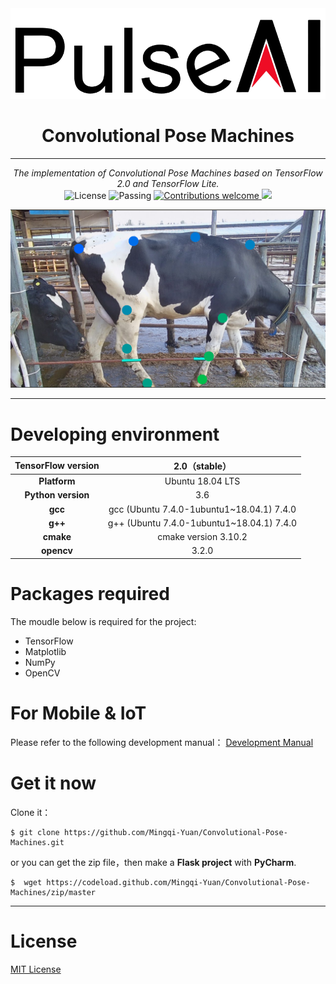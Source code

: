 <div align='center'>
    <img src= 'https://github.com/Mingqi-Yuan/ADMP/blob/master/example/pulseai_logo.png'>
</div>

<h1 align="center">
  Convolutional Pose Machines
</h1>

---
<p align="center">
    <em>The implementation of Convolutional Pose Machines based on TensorFlow 2.0 and TensorFlow Lite.</em>
    <br>
    <a>
        <img src="https://img.shields.io/badge/License-MIT-blue.svg" alt="License"> 
    </a>
    <a>
        <img src="https://img.shields.io/badge/build-passing-brightgreen.svg" alt="Passing">
    </a>
    <a href="https://github.com/pyecharts/pyecharts/pulls">
        <img src="https://img.shields.io/badge/contributions-welcome-brightgreen.svg?style=flat" alt="Contributions welcome">
    </a>
    <a href="https://pypi.org/project/pyecharts/">
        <img src="https://img.shields.io/badge/python-3.x-blue.svg" >
    </a>
</p>
<div align='center'>
    <img src= 'https://github.com/Mingqi-Yuan/Convolutional-Pose-Machines/blob/master/20191101162058695.png'>
</div>

---
# Developing environment
|TensorFlow version  | 2.0（stable） |
|:--:|:--:|
|**Platform**|Ubuntu 18.04 LTS |
|  **Python version** |3.6  |
|**gcc**|gcc (Ubuntu 7.4.0-1ubuntu1~18.04.1) 7.4.0|
|**g++**|g++ (Ubuntu 7.4.0-1ubuntu1~18.04.1) 7.4.0|
|**cmake**|cmake version 3.10.2|
|**opencv**|3.2.0|

# Packages required
The moudle below is required for the project:


* TensorFlow
* Matplotlib
* NumPy
* OpenCV

# For Mobile & IoT
Please refer to the following development manual：
[Development Manual](https://github.com/Mingqi-Yuan/Convolutional-Pose-Machines/blob/master/TensorFLow%20Lite%20%E5%BC%80%E5%8F%91%E6%89%8B%E5%86%8C%EF%BC%881.1%EF%BC%89.html)

# Get it now
Clone it：
```
$ git clone https://github.com/Mingqi-Yuan/Convolutional-Pose-Machines.git
```
or  you can get the zip file，then make a  **Flask project** with **PyCharm**.
```
$  wget https://codeload.github.com/Mingqi-Yuan/Convolutional-Pose-Machines/zip/master
```
---

# License
[MIT License](LICENSE)

